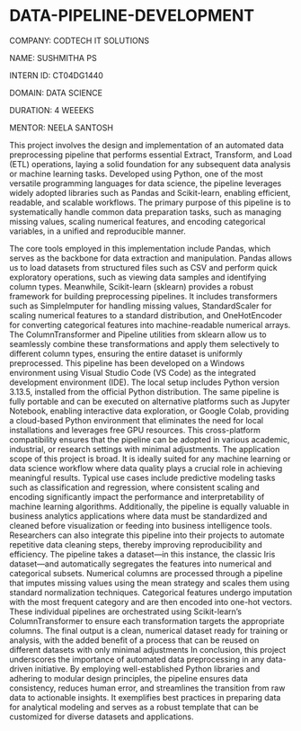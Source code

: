 # DATA-PIPELINE-DEVELOPMENT

COMPANY: CODTECH IT SOLUTIONS

NAME: SUSHMITHA PS

INTERN ID: CT04DG1440

DOMAIN: DATA SCIENCE

DURATION: 4 WEEEKS
 
MENTOR: NEELA SANTOSH

This project involves the design and implementation of an automated data preprocessing pipeline that performs essential Extract, Transform, and Load (ETL) operations, laying a solid foundation for any subsequent data analysis or machine learning tasks. Developed using Python, one of the most versatile programming languages for data science, the pipeline leverages widely adopted libraries such as Pandas and Scikit-learn, enabling efficient, readable, and scalable workflows. The primary purpose of this pipeline is to systematically handle common data preparation tasks, such as managing missing values, scaling numerical features, and encoding categorical variables, in a unified and reproducible manner.

The core tools employed in this implementation include Pandas, which serves as the backbone for data extraction and manipulation. Pandas allows us to load datasets from structured files such as CSV and perform quick exploratory operations, such as viewing data samples and identifying column types. Meanwhile, Scikit-learn (sklearn) provides a robust framework for building preprocessing pipelines. It includes transformers such as SimpleImputer for handling missing values, StandardScaler for scaling numerical features to a standard distribution, and OneHotEncoder for converting categorical features into machine-readable numerical arrays. The ColumnTransformer and Pipeline utilities from sklearn allow us to seamlessly combine these transformations and apply them selectively to different column types, ensuring the entire dataset is uniformly preprocessed.
This pipeline has been developed on a Windows environment using Visual Studio Code (VS Code) as the integrated development environment (IDE). The local setup includes Python version 3.13.5, installed from the official Python distribution. The same pipeline is fully portable and can be executed on alternative platforms such as Jupyter Notebook, enabling interactive data exploration, or Google Colab, providing a cloud-based Python environment that eliminates the need for local installations and leverages free GPU resources. This cross-platform compatibility ensures that the pipeline can be adopted in various academic, industrial, or research settings with minimal adjustments.
The application scope of this project is broad. It is ideally suited for any machine learning or data science workflow where data quality plays a crucial role in achieving meaningful results. Typical use cases include predictive modeling tasks such as classification and regression, where consistent scaling and encoding significantly impact the performance and interpretability of machine learning algorithms. Additionally, the pipeline is equally valuable in business analytics applications where data must be standardized and cleaned before visualization or feeding into business intelligence tools. Researchers can also integrate this pipeline into their projects to automate repetitive data cleaning steps, thereby improving reproducibility and efficiency.
The pipeline takes a dataset—in this instance, the classic Iris dataset—and automatically segregates the features into numerical and categorical subsets. Numerical columns are processed through a pipeline that imputes missing values using the mean strategy and scales them using standard normalization techniques. Categorical features undergo imputation with the most frequent category and are then encoded into one-hot vectors. These individual pipelines are orchestrated using Scikit-learn’s ColumnTransformer to ensure each transformation targets the appropriate columns. The final output is a clean, numerical dataset ready for training or analysis, with the added benefit of a process that can be reused on different datasets with only minimal adjustments
In conclusion, this project underscores the importance of automated data preprocessing in any data-driven initiative. By employing well-established Python libraries and adhering to modular design principles, the pipeline ensures data consistency, reduces human error, and streamlines the transition from raw data to actionable insights. It exemplifies best practices in preparing data for analytical modeling and serves as a robust template that can be customized for diverse datasets and applications.



